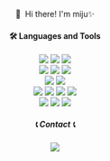 
<div align=center>
<p>
      👋&nbsp; Hi there! I'm miju✨ 
</p>

#### 🛠 Languages and Tools
<p>
    <!-- Backend -->  
     <img src="https://img.shields.io/badge/Java-007396?style=flat-square&logo=Java&logoColor=white"> 
     <img src="https://img.shields.io/badge/Spring-6DB33F?style=flat-square&logo=Spring&logoColor=white"/>
     <img src="https://img.shields.io/badge/Spring Boot-6DB33F?style=flat-square&logo=spring boot&logoColor=white"><br>
    <!-- Database -->  
     <img src="https://img.shields.io/badge/oracle-F80000?style=flat-square&logo=oracle&logoColor=white"> 
     <img src="https://img.shields.io/badge/mysql-4479A1?style=flat-square&logo=mysql&logoColor=white"> 
     <img src="https://img.shields.io/badge/mongodb-47A248?style=flat-square&logo=mongodb&logoColor=white"><br> 
    <!-- Server -->  
     <img src="https://img.shields.io/badge/apache tomcat-F8DC75?style=flat-square&logo=apachetomcat&logoColor=black">
     <img src="https://img.shields.io/badge/Amazon AWS-232F3E?style=flat-square&logo=amazon aws&logoColor=white"><br> 
    <!-- Frontend  -->  
     <img src="https://img.shields.io/badge/html5-E34F26?style=flat-square&logo=html5&logoColor=white"> 
     <img src="https://img.shields.io/badge/css-1572B6?style=flat-square&logo=css3&logoColor=white"> 
     <img src="https://img.shields.io/badge/javascript-F7DF1E?style=flat-square&logo=javascript&logoColor=black"> 
     <img src="https://img.shields.io/badge/bootstrap-7952B3?style=flat-square&logo=bootstrap&logoColor=white"><br>
    <!-- Development Tools -->  
     <img src="https://img.shields.io/badge/intellijidea-000000?style=flat-square&logo=intellijidea&logoColor=white">
     <img src="https://img.shields.io/badge/eclipseide-2C2255?style=flat-square&logo=eclipseide&logoColor=white">
     <img src="https://img.shields.io/badge/DBeaver-3776AB?style=flat-square&logo=DBeaver&logoColor=white"><br> 
</p>
    
##### 📞 Contact 📞
 <a href="mailto:miju.kim.kr@gmail.com">
     <img src="https://img.shields.io/badge/Gmail-EA4335?style=for-the-badge&logo=Gmail&logoColor=white"> 
 </a>

</div>
